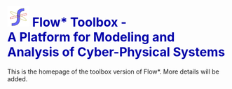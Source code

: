 <style>
H1{color:#0000AA;}
H3{color:brown;}
</style>

<h1> <img src="images/flowstar.png" alt="flowstar" width='50'> Flow* Toolbox</font> - <br> A Platform for Modeling and Analysis of Cyber-Physical Systems </h1>

This is the homepage of the toolbox version of Flow*. More details will be added.

